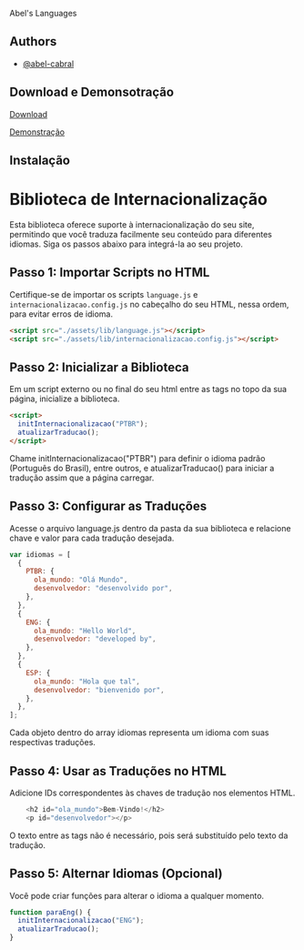 Abel's Languages
## Authors

- [@abel-cabral](https://www.github.com/abel-cabral)

## Download e Demonsotração

[Download](https://github.com/abel-cabral/Internacionalizacao/releases)

[Demonstração](https://abel-cabral.github.io/abel-s-languages)

## Instalação

# Biblioteca de Internacionalização

Esta biblioteca oferece suporte à internacionalização do seu site, permitindo que você traduza facilmente seu conteúdo para diferentes idiomas. Siga os passos abaixo para integrá-la ao seu projeto.

## Passo 1: Importar Scripts no HTML

Certifique-se de importar os scripts `language.js` e `internacionalizacao.config.js` no cabeçalho do seu HTML, nessa ordem, para evitar erros de idioma.

```html
<script src="./assets/lib/language.js"></script>
<script src="./assets/lib/internacionalizacao.config.js"></script>
```

## Passo 2: Inicializar a Biblioteca

Em um script externo ou no final do seu html entre as tags <script></script>no topo da sua página, inicialize a biblioteca.

```html
<script>
  initInternacionalizacao("PTBR");
  atualizarTraducao();
</script>
```

Chame initInternacionalizacao("PTBR") para definir o idioma padrão (Português do Brasil), entre outros, e atualizarTraducao() para iniciar a tradução assim que a página carregar.

## Passo 3: Configurar as Traduções

Acesse o arquivo language.js dentro da pasta da sua biblioteca e relacione chave e valor para cada tradução desejada.

```javascript
var idiomas = [
  {
    PTBR: {
      ola_mundo: "Olá Mundo",
      desenvolvedor: "desenvolvido por",
    },
  },
  {
    ENG: {
      ola_mundo: "Hello World",
      desenvolvedor: "developed by",
    },
  },
  {
    ESP: {
      ola_mundo: "Hola que tal",
      desenvolvedor: "bienvenido por",
    },
  },
];
```

Cada objeto dentro do array idiomas representa um idioma com suas respectivas traduções.

## Passo 4: Usar as Traduções no HTML

Adicione IDs correspondentes às chaves de tradução nos elementos HTML.

```javascript
    <h2 id="ola_mundo">Bem-Vindo!</h2>
    <p id="desenvolvedor"></p>
```

O texto entre as tags não é necessário, pois será substituído pelo texto da tradução.

## Passo 5: Alternar Idiomas (Opcional)

Você pode criar funções para alterar o idioma a qualquer momento.

```javascript
function paraEng() {
  initInternacionalizacao("ENG");
  atualizarTraducao();
}
```
